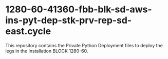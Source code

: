 # 1280-60-41360-fbb-blk-sd-aws-ins-pyt-dep-stk-prv-rep-sd-east.cycle
This repository contains the Private Python Deployment files to deploy the legs in the Installation BLOCK 1280-60.
